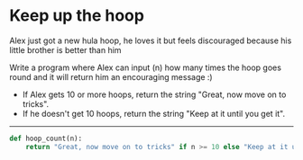 # Keep up the hoop

Alex just got a new hula hoop, he loves it but feels discouraged because his little brother is better than him

Write a program where Alex can input (n) how many times the hoop goes round and it will return him an encouraging message :)

* If Alex gets 10 or more hoops, return the string "Great, now move on to tricks".
* If he doesn't get 10 hoops, return the string "Keep at it until you get it".

---

```py
def hoop_count(n):
    return "Great, now move on to tricks" if n >= 10 else "Keep at it until you get it"
```
